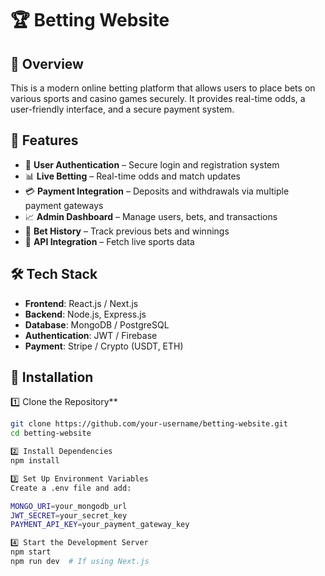# 🏆 Betting Website

## 📌 Overview  
This is a modern online betting platform that allows users to place bets on various sports and casino games securely. It provides real-time odds, a user-friendly interface, and a secure payment system.

## 🚀 Features  
- 🔐 **User Authentication** – Secure login and registration system  
- 📊 **Live Betting** – Real-time odds and match updates  
- 💳 **Payment Integration** – Deposits and withdrawals via multiple payment gateways  
- 📈 **Admin Dashboard** – Manage users, bets, and transactions  
- 📅 **Bet History** – Track previous bets and winnings  
- 📡 **API Integration** – Fetch live sports data  

## 🛠️ Tech Stack  
- **Frontend**: React.js / Next.js  
- **Backend**: Node.js, Express.js  
- **Database**: MongoDB / PostgreSQL  
- **Authentication**: JWT / Firebase  
- **Payment**: Stripe / Crypto (USDT, ETH)  

## 🔧 Installation  
1️⃣ Clone the Repository**
```bash
git clone https://github.com/your-username/betting-website.git
cd betting-website

2️⃣ Install Dependencies
npm install

3️⃣ Set Up Environment Variables
Create a .env file and add:

MONGO_URI=your_mongodb_url
JWT_SECRET=your_secret_key
PAYMENT_API_KEY=your_payment_gateway_key

4️⃣ Start the Development Server
npm start
npm run dev  # If using Next.js





